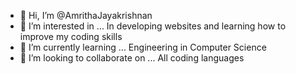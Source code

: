- 👋 Hi, I’m @AmrithaJayakrishnan
- 👀 I’m interested in ... In developing websites and learning how to improve my coding skills
- 🌱 I’m currently learning ... Engineering in Computer Science
- 💞️ I’m looking to collaborate on ... All coding languages

<!---
AmrithaJayakrishnan/AmrithaJayakrishnan is a ✨ special ✨ repository because its `README.md` (this file) appears on your GitHub profile.
You can click the Preview link to take a look at your changes.
--->
